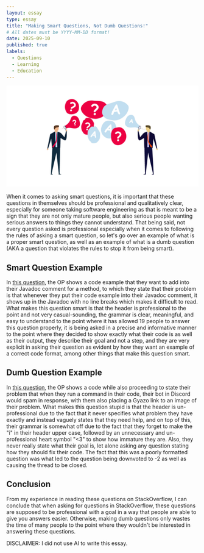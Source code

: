 ```yaml
---
layout: essay
type: essay
title: "Making Smart Questions, Not Dumb Questions!"
# All dates must be YYYY-MM-DD format!
date: 2025-09-10
published: true
labels:
  - Questions
  - Learning
  - Education
---
```


<img class="img-fluid" src="../img/4k-animation-of-faq-frequently-asked-questions-smart-businessman-and-businesswoman-blow-flying-bubbles-with-q-and-a-question-mark-sign-video.jpg">

When it comes to asking smart questions, it is important that these questions in themselves should be professional and qualitatively clear, especially for someone taking software engineering as that is meant to be a sign that they are not only mature people, but also serious people wanting serious answers to things they cannot understand. That being said, not every question asked is professional especially when it comes to following the rules of asking a smart question, so let's go over an example of what is a proper smart question, as well as an example of what is a dumb question (AKA a question that violates the rules to stop it from being smart).

## Smart Question Example

In [this question](https://stackoverflow.com/questions/541920/multiple-line-code-example-in-javadoc-comment), the OP shows a code example that they want to add into their Javadoc comment for a method, to which they state that their problem is that whenever they put their code example into their Javadoc comment, it shows up in the Javadoc with no line breaks which makes it difficult to read. What makes this question smart is that the header is professional to the point and not very casual-sounding, the grammar is clear, meaningful, and easy to understand to the point where it has allowed 19 people to answer this question properly, it is being asked in a precise and informative manner to the point where they decided to show exactly what their code is as well as their output, they describe their goal and not a step, and they are very explicit in asking their question as evident by how they want an example of a correct code format, among other things that make this question smart.

## Dumb Question Example

In [this question](https://stackoverflow.com/questions/57735029/im-new-to-this-and-i-need-help-please-3), the OP shows a code while also proceeding to state their problem that when they run a command in their code, their bot in Discord would spam in response, with them also placing a Gyazo link to an image of their problem. What makes this question stupid is that the header is un-professional due to the fact that it never specifies what problem they have exactly and instead vaguely states that they need help, and on top of this, their grammar is somewhat off due to the fact that they forget to make the "i" in their header upper case, followed by an unnecessary and un-professional heart symbol "<3" to show how immature they are. Also, they never really state what their goal is, let alone asking any question stating how they should fix their code. The fact that this was a poorly formatted question was what led to the question being downvoted to -2 as well as causing the thread to be closed.

## Conclusion

From my experience in reading these questions on StackOverflow, I can conclude that when asking for questions in StackOverflow, these questions are supposed to be professional with a goal in a way that people are able to give you answers easier. Otherwise, making dumb questions only wastes the time of many people to the point where they wouldn't be interested in answering these questions.

DISCLAIMER: I did not use AI to write this essay.
